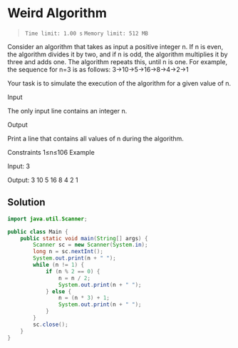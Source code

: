 # Weird Algorithm

> `Time limit: 1.00 s` `Memory limit: 512 MB`

Consider an algorithm that takes as input a positive integer n. If n is even, the algorithm divides it by two, and if n is odd, the algorithm multiplies it by three and adds one. The algorithm repeats this, until n is one. For example, the sequence for n=3 is as follows:
3→10→5→16→8→4→2→1

Your task is to simulate the execution of the algorithm for a given value of n.

Input

The only input line contains an integer n.

Output

Print a line that contains all values of n during the algorithm.

Constraints
1≤n≤106
Example

Input:
3

Output:
3 10 5 16 8 4 2 1

## Solution

```java
import java.util.Scanner;

public class Main {
    public static void main(String[] args) {
        Scanner sc = new Scanner(System.in);
        long n = sc.nextInt();
        System.out.print(n + " ");
        while (n != 1) {
            if (n % 2 == 0) {
                n = n / 2;
                System.out.print(n + " ");
            } else {
                n = (n * 3) + 1;
                System.out.print(n + " ");
            }
        }
        sc.close();
    }
}
```
